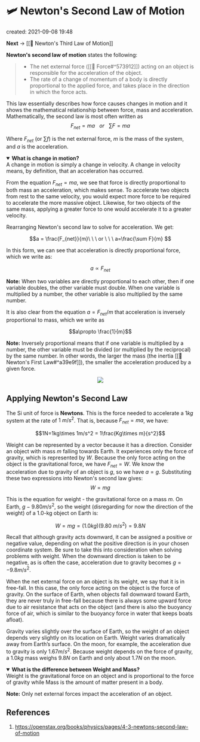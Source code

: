# 🛩  Newton's Second Law of Motion
created: 2021-09-08 19:48

**Next** -> [[🧨 Newton's Third Law of Motion]]

**Newton's second law of motion** states the following:

> * The net external force ([[💨 Force#^573912]]) acting on an object is responsible for the acceleration of the object.
> * The rate of a change of momentum of a body is directly proportional to the applied force, and takes place in the direction in which the force acts.

This law essentially describes how force causes changes in motion and it shows the mathematical relationship between force, mass and acceleration. Mathematically, the second law is most often written as
$$
	F_{net}=ma\ \ \ or \ \ \ \sum{F} = ma
$$

Where $F_{net}$ (or $\sum f$) is the net external force, $m$ is the mass of the system, and $a$ is the acceleration. 

<details open>
	<summary><b>What is change in motion?</b></summary>
		A change in motion is simply a change in velocity. A change in velocity means, by definition, that an acceleration has occurred.
</details>

From the equation $F_{net}=ma$, we see that force is directly proportional to both mass an acceleration, which makes sense. To accelerate two objects from rest to the same velocity, you would expect more force to be required to accelerate the more massive object. Likewise, for two objects of the same mass, applying a greater force to one would accelerate it to a greater velocity.

Rearranging Newton's second law to solve for acceleration. We get:

$$a = \frac{F_{net}}{m}\ \ \ or \ \ \ a=\frac{\sum F}{m} $$

In this form, we can see that acceleration is directly proportional force, which we write as:

$$a\propto F_{net}$$

**Note:** When two variables are directly proportional to each other, then if one variable doubles, the other variable must double. When one variable is multiplied by a number, the other variable is also multiplied by the same number.

It is also clear from the equation $a=F_{net}/m$ that acceleration is inversely proportional to mass, which we write as 

$$a\propto \frac{1}{m}$$

**Note:** Inversely proportional means that if one variable is multiplied by a number, the other variable must be divided (or multiplied by the reciprocal) by the same number. In other words, the larger the mass (the inertia [[🥼 Newton's First Law#^a39e9f]]), the smaller the acceleration produced by a given force.

<p align="center">
	<img src="https://openstax.org/apps/archive/20210713.205645/resources/61192c4a135a23fc42b216ba2fd937fb9962e24a">
</p>

## Applying Newton's Second Law
The Si unit of force is **Newtons**. This is the force needed to accelerate a $1kg$ system at the rate of $1\ m/s^2$. That is, because $F_{net}=ma$, we have:

$$1N=1kg\times 1m/s^2 = 1\frac{Kg\times m}{s^2}$$

Weight can be represented by a vector because it has a direction.
Consider an object with mass $m$ falling towards Earth. It experiences only the force of gravity, which is represented by $W$. Because the only force acting on the object is the gravitational force, we have $F_{net}=W$. We know the acceleration due to gravity of an object is $g$, so we have $a=g$. Substituting these two expressions into Newton's second law gives:
$$ W=mg$$

This is the equation for weight - the gravitational force on a mass $m$. On Earth, $g-9.80m/s^2$, so the weight (disregarding for now the direction of the weight) of a 1.0-kg object on Earth is:

$$W=mg=(1.0kg)(9.80\ m/s^2)=9.8N$$

Recall that although gravity acts downward, it can be assigned a positive or negative value, depending on what the positive direction is in your chosen coordinate system. Be sure to take this into consideration when solving problems with weight. When the downward direction is taken to be negative, as is often the case, acceleration due to gravity becomes  $g = −9.8 m/s^2$.

When the net external force on an object is its weight, we say that it is in free-fall. In this case, the only force acting on the object is the force of gravity. On the surface of Earth, when objects fall downward toward Earth, they are never truly in free-fall because there is always some upward force due to air resistance that acts on the object (and there is also the buoyancy force of air, which is similar to the buoyancy force in water that keeps boats afloat).

Gravity varies slightly over the surface of Earth, so the weight of an object depends very slightly on its location on Earth. Weight varies dramatically away from Earth’s surface. On the moon, for example, the acceleration due to gravity is only $1.67 m/s^2$. Because weight depends on the force of gravity, a $1.0kg$ mass weighs $9.8 N$ on Earth and only about $1.7 N$ on the moon.

<details open>
	<summary><b>What is the difference between Weight and Mass?</b></summary>
		Weight is the gravitational force on an object and is proportional to the force of gravity while Mass is the amount of matter present in a body.
</details>

**Note:** Only net external forces impact the acceleration of an object.

## References
1. https://openstax.org/books/physics/pages/4-3-newtons-second-law-of-motion